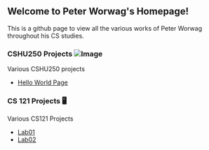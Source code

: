 ## Welcome to Peter Worwag's Homepage!

This is a github page to view all the various works of Peter Worwag throughout his CS studies.

### CSHU250 Projects ![Image](https://cdn4.iconfinder.com/data/icons/iconsimple-logotypes/512/github-512.png)

Various CSHU250 projects


- [Hello World Page](https://github.com/pworwag/hello-world)


### CS 121 Projects :desktop_computer:

Various CS121 Projects


- [Lab01](https://github.com/HindmanCourses/cs121-f21-lab01-pworwag)
- [Lab02](https://github.com/HindmanCourses/cs121-f21-lab02-pworwag)




